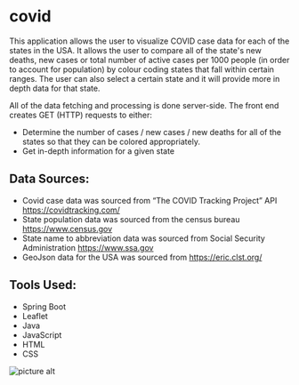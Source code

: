 # covid


This application allows the user to visualize COVID case data for each of the states in the USA.
It allows the user to compare all of the state's new deaths, new cases or total number of active cases per 1000 people (in order to account for population) by colour coding states that fall within certain ranges. The user can also select a certain state and it will provide more in depth data for that state.

All of the data fetching and processing is done server-side. The front end creates GET (HTTP) requests to either:

* Determine the number of cases / new cases / new deaths for all of the states so that they can be colored appropriately.
* Get in-depth information for a given state


## Data Sources:

* Covid case data was sourced from “The COVID Tracking Project” API  <https://covidtracking.com/> 
* State population data was sourced from the census bureau <https://www.census.gov>
* State name to abbreviation data was sourced from Social Security Administration <https://www.ssa.gov>
* GeoJson data for the USA was sourced from <https://eric.clst.org/>

## Tools Used:

* Spring Boot
* Leaflet
* Java
* JavaScript
* HTML
* CSS



![picture alt](https://i.imgur.com/OxC9PGF.png)
